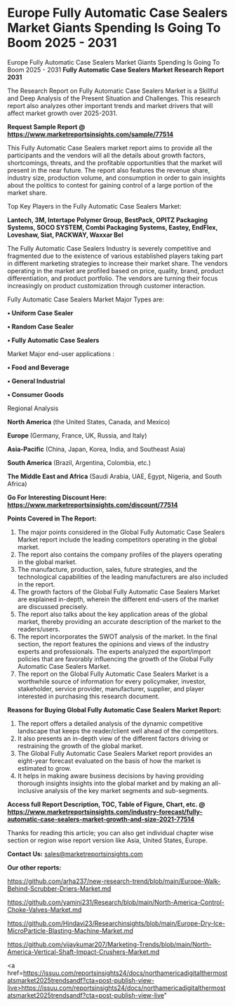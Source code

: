 # Europe Fully Automatic Case Sealers Market Giants Spending Is Going To Boom 2025 - 2031
Europe Fully Automatic Case Sealers Market Giants Spending Is Going To Boom 2025 - 2031
<strong>Fully Automatic Case Sealers Market Research Report 2031</strong>

The Research Report on Fully Automatic Case Sealers Market is a Skillful and Deep Analysis of the Present Situation and Challenges. This research report also analyzes other important trends and market drivers that will affect market growth over 2025-2031.

<strong>Request Sample Report @ <a href=https://www.marketreportsinsights.com/sample/77514>https://www.marketreportsinsights.com/sample/77514</a></strong>

This Fully Automatic Case Sealers market report aims to provide all the participants and the vendors will all the details about growth factors, shortcomings, threats, and the profitable opportunities that the market will present in the near future. The report also features the revenue share, industry size, production volume, and consumption in order to gain insights about the politics to contest for gaining control of a large portion of the market share.

Top Key Players in the Fully Automatic Case Sealers Market:

<strong>Lantech, 3M, Intertape Polymer Group, BestPack, OPITZ Packaging Systems, SOCO SYSTEM, Combi Packaging Systems, Eastey, EndFlex, Loveshaw, Siat, PACKWAY, Waxxar Bel</strong>

The Fully Automatic Case Sealers Industry is severely competitive and fragmented due to the existence of various established players taking part in different marketing strategies to increase their market share. The vendors operating in the market are profiled based on price, quality, brand, product differentiation, and product portfolio. The vendors are turning their focus increasingly on product customization through customer interaction.

Fully Automatic Case Sealers Market Major Types are:

<strong>• Uniform Case Sealer

• Random Case Sealer

• Fully Automatic Case Sealers</strong>

Market Major end-user applications :

<strong>• Food and Beverage

• General Industrial

• Consumer Goods</strong>

Regional Analysis

</u><strong><b>North America</b></strong> (the United States, Canada, and Mexico)

<strong><b>Europe </b></strong>(Germany, France, UK, Russia, and Italy)

<strong><b>Asia-Pacific</b></strong> (China, Japan, Korea, India, and Southeast Asia)

<strong><b>South America</b></strong> (Brazil, Argentina, Colombia, etc.)

<strong><b>The Middle East and Africa</b></strong> (Saudi Arabia, UAE, Egypt, Nigeria, and South Africa)

<strong>Go For Interesting Discount Here: <a href=https://www.marketreportsinsights.com/discount/77514>https://www.marketreportsinsights.com/discount/77514</a></strong>

<strong>Points Covered in The Report:</strong>
<ol>
  <li>The major points considered in the Global Fully Automatic Case Sealers Market report include the leading competitors operating in the global market.</li>
  <li>The report also contains the company profiles of the players operating in the global market.</li>
  <li>The manufacture, production, sales, future strategies, and the technological capabilities of the leading manufacturers are also included in the report.</li>
  <li>The growth factors of the Global Fully Automatic Case Sealers Market are explained in-depth, wherein the different end-users of the market are discussed precisely.</li>
  <li>The report also talks about the key application areas of the global market, thereby providing an accurate description of the market to the readers/users.</li>
  <li>The report incorporates the SWOT analysis of the market. In the final section, the report features the opinions and views of the industry experts and professionals. The experts analyzed the export/import policies that are favorably influencing the growth of the Global Fully Automatic Case Sealers Market.</li>
  <li>The report on the Global Fully Automatic Case Sealers Market is a worthwhile source of information for every policymaker, investor, stakeholder, service provider, manufacturer, supplier, and player interested in purchasing this research document.</li>
</ol>
<strong>Reasons for Buying Global Fully Automatic Case Sealers Market Report:</strong>

<ol>
  <li>The report offers a detailed analysis of the dynamic competitive landscape that keeps the reader/client well ahead of the competitors.</li>
  <li>It also presents an in-depth view of the different factors driving or restraining the growth of the global market.</li>
  <li>The Global Fully Automatic Case Sealers Market report provides an eight-year forecast evaluated on the basis of how the market is estimated to grow.</li>
  <li>It helps in making aware business decisions by having providing thorough insights insights into the global market and by making an all-inclusive analysis of the key market segments and sub-segments.</li>
</ol>
<strong>Access full Report Description, TOC, Table of Figure, Chart, etc. @ <a href=https://www.marketreportsinsights.com/industry-forecast/fully-automatic-case-sealers-market-growth-and-size-2021-77514>https://www.marketreportsinsights.com/industry-forecast/fully-automatic-case-sealers-market-growth-and-size-2021-77514</a></strong>


Thanks for reading this article; you can also get individual chapter wise section or region wise report version like Asia, United States, Europe.

<strong>Contact Us:</strong>
sales@marketreportsinsights.com

<strong>Our other reports:</strong>

<a href=https://github.com/arha237/new-research-trend/blob/main/Europe-Walk-Behind-Scrubber-Driers-Market.md>https://github.com/arha237/new-research-trend/blob/main/Europe-Walk-Behind-Scrubber-Driers-Market.md</a>

<a href=https://github.com/yamini231/Research/blob/main/North-America-Control-Choke-Valves-Market.md>https://github.com/yamini231/Research/blob/main/North-America-Control-Choke-Valves-Market.md</a>

<a href=https://github.com/Hindavi23/Researchinsights/blob/main/Europe-Dry-Ice-MicroParticle-Blasting-Machine-Market.md>https://github.com/Hindavi23/Researchinsights/blob/main/Europe-Dry-Ice-MicroParticle-Blasting-Machine-Market.md</a>

<a href=https://github.com/vijaykumar207/Marketing-Trends/blob/main/North-America-Vertical-Shaft-Impact-Crushers-Market.md>https://github.com/vijaykumar207/Marketing-Trends/blob/main/North-America-Vertical-Shaft-Impact-Crushers-Market.md</a>

<a href=https://issuu.com/reportsinsights24/docs/northamericadigitalthermostatsmarket2025trendsandf?cta=post-publish-view-live>https://issuu.com/reportsinsights24/docs/northamericadigitalthermostatsmarket2025trendsandf?cta=post-publish-view-live</a>"
